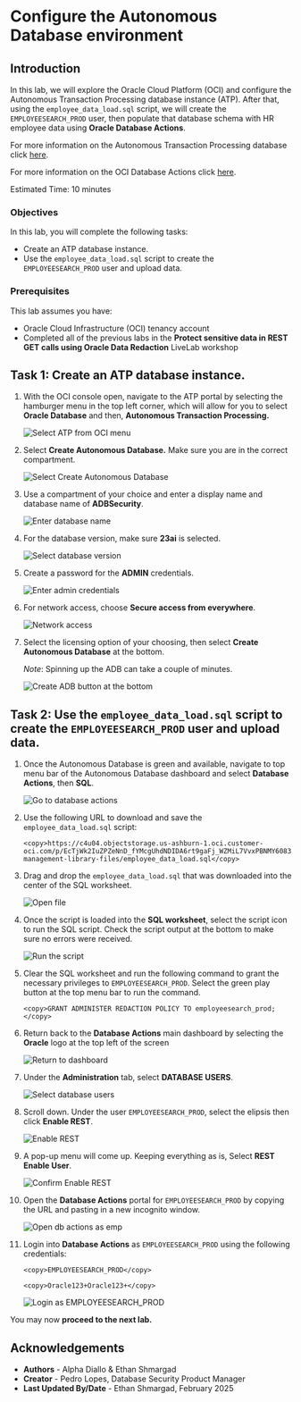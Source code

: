 # Configure the Autonomous Database environment

## Introduction

In this lab, we will explore the Oracle Cloud Platform (OCI) and configure the Autonomous Transaction Processing database instance (ATP). After that, using the `employee_data_load.sql` script, we will create the `EMPLOYEESEARCH_PROD` user, then populate that database schema with HR employee data using **Oracle Database Actions**.

For more information on the Autonomous Transaction Processing database click [here](https://www.oracle.com/autonomous-database/autonomous-transaction-processing/).

For more information on the OCI Database Actions click [here](https://www.oracle.com/database/sqldeveloper/technologies/db-actions/).

Estimated Time: 10 minutes

### Objectives

In this lab, you will complete the following tasks:

- Create an ATP database instance.
- Use the `employee_data_load.sql` script to create the `EMPLOYEESEARCH_PROD` user and upload data.

### Prerequisites

This lab assumes you have:
- Oracle Cloud Infrastructure (OCI) tenancy account
- Completed all of the previous labs in the **Protect sensitive data in REST GET calls using Oracle Data Redaction** LiveLab workshop

## Task 1: Create an ATP database instance.

1. With the OCI console open, navigate to the ATP portal by selecting the hamburger menu in the top left corner, which will allow for you to select **Oracle Database** and then, **Autonomous Transaction Processing.**

    ![Select ATP from OCI menu](images/drords-001.png "Select ATP from OCI menu") 

2. Select **Create Autonomous Database.** Make sure you are in the correct compartment.

    ![Select Create Autonomous Database](images/drords-002.png "Select Create Autonomous Database") 

3. Use a compartment of your choice and enter a display name and database name of **ADBSecurity**.  

    ![Enter database name](images/drords-003.png "Enter database name") 

4. For the database version, make sure **23ai** is selected.

    ![Select database version](images/drords-004.png "Select database version")

5. Create a password for the **ADMIN** credentials.

    ![Enter admin credentials](images/atp-password.png "Enter admin credentials") 

6. For network access, choose **Secure access from everywhere**.

    ![Network access](images/adb-network.png "Choose network access")

7. Select the licensing option of your choosing, then select **Create Autonomous Database** at the bottom.
    
    *Note*: Spinning up the ADB can take a couple of minutes.

    ![Create ADB button at the bottom](images/create-atp.png "Create ADB button at the bottom")

    

## Task 2: Use the `employee_data_load.sql` script to create the `EMPLOYEESEARCH_PROD` user and upload data.

1. Once the Autonomous Database is green and available, navigate to top menu bar of the Autonomous Database dashboard and select **Database Actions**, then **SQL**.

    ![Go to database actions](images/drords-005.png "Go to database actions")

2. Use the following URL to download and save the `employee_data_load.sql` script:

    ```
    <copy>https://c4u04.objectstorage.us-ashburn-1.oci.customer-oci.com/p/EcTjWk2IuZPZeNnD_fYMcgUhdNDIDA6rt9gaFj_WZMiL7VvxPBNMY60837hu5hga/n/c4u04/b/livelabsfiles/o/data-management-library-files/employee_data_load.sql</copy>   
    ```

3. Drag and drop the `employee_data_load.sql` that was downloaded into the center of the SQL worksheet.

    ![Open file](images/drords-006.png "Open file")

4. Once the script is loaded into the **SQL worksheet**, select the script icon to run the SQL script. Check the script output at the bottom to make sure no errors were received.

    ![Run the script](images/drords-007.png "Run the script")

5. Clear the SQL worksheet and run the following command to grant the necessary privileges to `EMPLOYEESEARCH_PROD`. Select the green play button at the top menu bar to run the command.

    ```
    <copy>GRANT ADMINISTER REDACTION POLICY TO employeesearch_prod;</copy>
    ```

6. Return back to the **Database Actions** main dashboard by selecting the **Oracle** logo at the top left of the screen

    ![Return to dashboard](images/drords-008.png "Return to dashboard")

7. Under the **Administration** tab, select **DATABASE USERS**.

    ![Select database users](images/drords-009.png "Select database users")

8. Scroll down. Under the user `EMPLOYEESEARCH_PROD`, select the elipsis then click **Enable REST**. 

    ![Enable REST](images/drords-010.png "Enable REST")

9. A pop-up menu will come up. Keeping everything as is, Select **REST Enable User**.

    ![Confirm Enable REST](images/drords-011.png "Confirm Enable REST")

10. Open the **Database Actions** portal for `EMPLOYEESEARCH_PROD` by copying the URL and pasting in a new incognito window.

    ![Open db actions as emp](images/drords-012.png "Open db actions as emp")

11. Login into **Database Actions** as `EMPLOYEESEARCH_PROD` using the following credentials:

    ```
    <copy>EMPLOYEESEARCH_PROD</copy>   
    ```

    ```
    <copy>Oracle123+Oracle123+</copy>
    ```

    ![Login as EMPLOYEESEARCH_PROD](images/drords-013.png "Login as EMPLOYEESEARCH_PROD")

You may now **proceed to the next lab.**

## Acknowledgements

- **Authors** - Alpha Diallo & Ethan Shmargad
- **Creator** - Pedro Lopes, Database Security Product Manager
- **Last Updated By/Date** - Ethan Shmargad, February 2025
